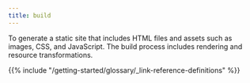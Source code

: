 ```yaml
---
title: build
---
```


To generate a static site that includes HTML files and assets such as images, CSS, and JavaScript. The build process includes rendering and resource transformations.

{{% include "/getting-started/glossary/_link-reference-definitions" %}}
